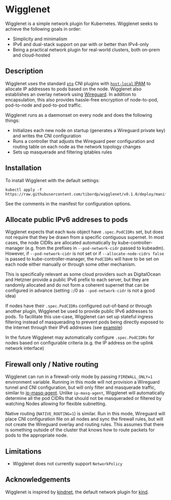 # Wigglenet

Wigglenet is a simple network plugin for Kubernetes. Wigglenet seeks to achieve the following goals in order:

- Simplicity and minimalism
- IPv6 and dual-stack support on par with or better than IPv4-only
- Being a practical network plugin for real-world clusters, both on-prem and cloud-hosted

## Description

Wigglenet uses the standard [`ptp`](https://www.cni.dev/plugins/current/main/ptp/) CNI plugins with [`host-local` IPAM](https://www.cni.dev/plugins/current/ipam/host-local/) to allocate IP addresses to pods based on the node. Wigglenet also establishes an overlay network using [Wireguard](https://www.wireguard.com/). In addition to encapsulation, this also provides hassle-free encryption of node-to-pod, pod-to-node and pod-to-pod traffic.

Wigglenet runs as a daemonset on every node and does the following things:
- Initializes each new node on startup (generates a Wireguard private key) and writes the CNI configuration
- Runs a controller that adjusts the Wireguard peer configuration and routing table on each node as the network topology changes
- Sets up masquerade and filtering iptables rules 

## Installation

To install Wigglenet with the default settings:

```shell
kubectl apply -f https://raw.githubusercontent.com/tibordp/wigglenet/v0.1.0/deploy/manifest.yaml
```

See the comments in the manifest for configuration options.

## Allocate public IPv6 addreses to pods

Wigglenet expects that each `Node` object have `.spec.PodCIDRs` set, but does not require that they be drawn from a specific contiguous supernet. In most cases, the node CIDRs are allocated automatically by kube-controller-manager (e.g. from the prefixes in `--pod-network-cidr` passed to kubeadm). However, if `--pod-network-cidr` is not set or if `--allocate-node-cidrs false` is passed to kube-controller-manager, the `PodCIDRs` will have to be set on each node either manually or through some other mechanism.

This is specifically relevant as some cloud providers such as DigitalOcean and Hetzner provide a public IPv6 prefix to each server, but they are randomly allocated and do not form a coherent supernet that can be configured in advance (setting ::/0 as `--pod-network-cidr` is not a good idea) 
 
If nodes have their `.spec.PodCIDRs` configured out-of-band or through another plugin, Wigglenet be used to provide public IPv6 addresses to pods. To facilitate this use-case, Wigglenet can set up stateful ingress filtering instead of masquerading to prevent pods being directly exposed to the Internet through their IPv6 addresses (see [example](./deploy/manifest_public_ipv6.yaml))

In the future Wigglenet may automatically configure `.spec.PodCIDRs` for nodes based on configurable criteria (e.g. the IP address on the uplink network interface)

## Firewall only / Native routing

Wigglenet can run in a firewall-only mode by passing `FIREWALL_ONLY=1` environment variable. Running in this mode will not provision a Wireguard tunnel and CNI configuration, but will only filter and masquerade traffic, similar to [ip-masq-agent](https://github.com/kubernetes-sigs/ip-masq-agent). Unlike `ip-masq-agent`, Wigglenet will automatically determine all the pod CIDRs that should not be masqueraded or filtered by watching Nodes allowing for flexible subnetting.

Native routing (`NATIVE_ROUTING=1`) is similar. Run in this mode, Wireguard will place CNI configuration file on all nodes and sync the firewall rules, but will not create the Wireguard overlay and routing rules. This assumes that there is something outside of the cluster that knows how to route packets for pods to the appropriate node.

## Limitations

- Wigglenet does not currently support `NetworkPolicy`

## Acknowledgements

Wigglenet is inspired by [kindnet](https://github.com/kubernetes-sigs/kind/tree/main/images/kindnetd), the default network plugin for [kind](https://kind.sigs.k8s.io/).
